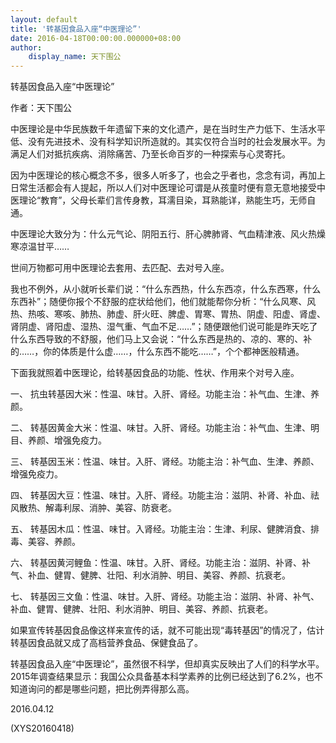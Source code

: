 ```yaml
---
layout: default
title: '转基因食品入座“中医理论”'
date: 2016-04-18T00:00:00.000000+08:00
author:
    display_name: 天下围公
---
```


转基因食品入座“中医理论”

作者：天下围公

中医理论是中华民族数千年遗留下来的文化遗产，是在当时生产力低下、生活水平低、没有先进技术、没有科学知识所造就的。其实仅符合当时的社会发展水平。为满足人们对抵抗疾病、消除痛苦、乃至长命百岁的一种探索与心灵寄托。

因为中医理论的核心概念不多，很多人听多了，也会之乎者也，念念有词，再加上日常生活都会有人提起，所以人们对中医理论可谓是从孩童时便有意无意地接受中医理论“教育”，父母长辈们言传身教，耳濡目染，耳熟能详，熟能生巧，无师自通。

中医理论大致分为：什么元气论、阴阳五行、肝心脾肺肾、气血精津液、风火热燥寒凉温甘平……

世间万物都可用中医理论去套用、去匹配、去对号入座。

我也不例外，从小就听长辈们说：“什么东西热，什么东西凉，什么东西寒，什么东西补”；随便你报个不舒服的症状给他们，他们就能帮你分析：“什么风寒、风热、热咳、寒咳、肺热、肺虚、肝火旺、脾虚、胃寒、胃热、阴虚、阳虚、肾虚、肾阴虚、肾阳虚、湿热、湿气重、气血不足……”；随便跟他们说可能是昨天吃了什么东西导致的不舒服，他们马上又会说：“什么东西是热的、凉的、寒的、补的……，你的体质是什么虚……，什么东西不能吃……”，个个都神医般精通。

下面我就照着中医理论，给转基因食品的功能、性状、作用来个对号入座。

一、	抗虫转基因大米：性温、味甘。入肝、肾经。功能主治：补气血、生津、养颜。

二、	转基因黄金大米：性温、味甘。入肝、肾经。功能主治：补气血、生津、明目、养颜、增强免疫力。

三、	转基因玉米：性温、味甘。入肝、肾经。功能主治：补气血、生津、养颜、增强免疫力。

四、	转基因大豆：性温、味甘。入肝、肾经。功能主治：滋阴、补肾、补血、祛风散热、解毒利尿、消肿、美容、防衰老。

五、	转基因木瓜：性温、味甘。入肾经。功能主治：生津、利尿、健脾消食、排毒、美容、养颜。

六、	转基因黄河鲤鱼：性温、味甘。入肝、肾经。功能主治：滋阴、补肾、补气、补血、健胃、健脾、壮阳、利水消肿、明目、美容、养颜、抗衰老。

七、	转基因三文鱼：性温、味甘。入肝、肾经。功能主治：滋阴、补肾、补气、补血、健胃、健脾、壮阳、利水消肿、明目、美容、养颜、抗衰老。

如果宣传转基因食品像这样来宣传的话，就不可能出现“毒转基因”的情况了，估计转基因食品就又成了高档营养食品、保健食品了。

转基因食品入座“中医理论”，虽然很不科学，但却真实反映出了人们的科学水平。2015年调查结果显示：我国公众具备基本科学素养的比例已经达到了6.2%，也不知道询问的都是哪些问题，把比例弄得那么高。

2016.04.12

(XYS20160418)

